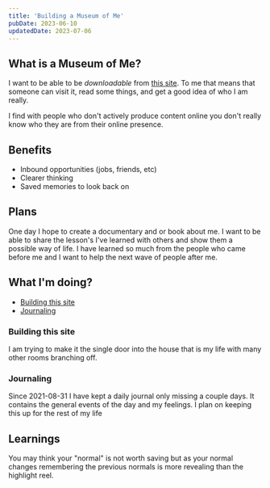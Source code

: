 ```yaml
---
title: 'Building a Museum of Me'
pubDate: 2023-06-10
updatedDate: 2023-07-06
---
```


## What is a Museum of Me?

I want to be able to be _downloadable_ from [this site](/). To me that means that someone can visit it, read some things, and get a good idea of who I am really.

I find with people who don't actively produce content online you don't really know who they are from their online presence.

## Benefits

- Inbound opportunities (jobs, friends, etc)
- Clearer thinking
- Saved memories to look back on

## Plans

One day I hope to create a documentary and or book about me. I want to be able to share the lesson's I've learned with others and show them a possible way of life. I have learned so much from the people who came before me and I want to help the next wave of people after me.

## What I'm doing?

- [Building this site](#building-this-site)
- [Journaling](#journaling)
<!-- - [Taking Photos](#taking-photos) -->

### Building this site

I am trying to make it the single door into the house that is my life with many other rooms branching off.

### Journaling

Since 2021-08-31 I have kept a daily journal only missing a couple days. It contains the general events of the day and my feelings. I plan on keeping this up for the rest of my life

<!-- ### Taking Photos -->

## Learnings

You may think your "normal" is not worth saving but as your normal changes remembering the previous normals is more revealing than the highlight reel.
